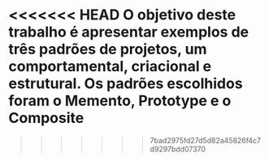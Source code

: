 <<<<<<< HEAD
O objetivo deste trabalho é apresentar exemplos de três padrões de projetos, um comportamental, criacional e estrutural.
Os padrões escolhidos foram o Memento, Prototype e o Composite
=======

>>>>>>> 7bad2975fd27d5d82a45826f4c7d9297bdd07370
